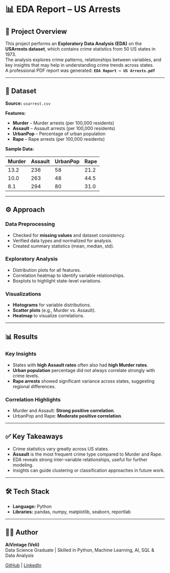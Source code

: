 # 📊 EDA Report – US Arrests  

## 📌 Project Overview  
This project performs an **Exploratory Data Analysis (EDA)** on the **USArrests dataset**, which contains crime statistics from 50 US states in 1973.  
The analysis explores crime patterns, relationships between variables, and key insights that may help in understanding crime trends across states.  
A professional PDF report was generated: **`EDA Report – US Arrests.pdf`**  

---

## 📂 Dataset  
**Source:** `usarrest.csv`  

**Features:**  
- **Murder** – Murder arrests (per 100,000 residents)  
- **Assault** – Assault arrests (per 100,000 residents)  
- **UrbanPop** – Percentage of urban population  
- **Rape** – Rape arrests (per 100,000 residents)  

**Sample Data:**  

| Murder | Assault | UrbanPop | Rape |  
|--------|---------|----------|------|  
| 13.2   | 236     | 58       | 21.2 |  
| 10.0   | 263     | 48       | 44.5 |  
| 8.1    | 294     | 80       | 31.0 |  

---

## ⚙️ Approach  

### Data Preprocessing  
- Checked for **missing values** and dataset consistency.  
- Verified data types and normalized for analysis.  
- Created summary statistics (mean, median, std).  

### Exploratory Analysis  
- Distribution plots for all features.  
- Correlation heatmap to identify variable relationships.  
- Boxplots to highlight state-level variations.  

### Visualizations  
- **Histograms** for variable distributions.  
- **Scatter plots** (e.g., Murder vs. Assault).  
- **Heatmap** to visualize correlations.  

---

## 📊 Results  

### Key Insights  
- States with **high Assault rates** often also had **high Murder rates**.  
- **Urban population** percentage did not always correlate strongly with crime levels.  
- **Rape arrests** showed significant variance across states, suggesting regional differences.  

### Correlation Highlights  
- Murder and Assault: **Strong positive correlation**.  
- UrbanPop and Rape: **Moderate positive correlation**.  

---

## ✅ Key Takeaways  
- Crime statistics vary greatly across US states.  
- **Assault** is the most frequent crime type compared to Murder and Rape.  
- EDA reveals strong inter-variable relationships, useful for further modeling.  
- Insights can guide clustering or classification approaches in future work.  

---

## 🛠️ Tech Stack  
- **Language:** Python  
- **Libraries:** pandas, numpy, matplotlib, seaborn, reportlab  

---

## 👨‍💻 Author  
**AiVintage (Veli)**  
Data Science Graduate | Skilled in Python, Machine Learning, AI, SQL & Data Analysis  

[GitHub](https://github.com/AiVintage) | [LinkedIn](#)  
